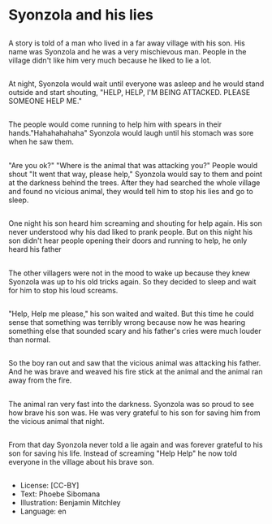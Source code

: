 # Syonzola and his lies

##
A story is told of a man who lived in a far away village with
his son. His name was Syonzola and he was a very
mischievous man. People in the village didn't like him very
much because he liked to lie a lot.

##
At night, Syonzola would wait until everyone was asleep and
he would stand outside and start shouting, "HELP, HELP, I'M
BEING ATTACKED. PLEASE SOMEONE HELP ME."

##
The people would come running to help him with spears in
their hands."Hahahahahaha" Syonzola would laugh until his
stomach was sore when he saw them.

##
"Are you ok?"
"Where is the animal that was
attacking you?" People would shout
"It went that way, please help,"
Syonzola would say to them and
point at the darkness behind the
trees.
After they had searched the whole
village and found no vicious
animal, they would tell him to stop
his lies and go to sleep.

##
One night his son heard him screaming and shouting for help
again. His son never understood why his dad liked to prank
people. But on this night his son didn't hear people opening
their doors and running to help, he only heard his father

##
The other villagers were not in the mood to wake up because
they knew Syonzola was up to his old tricks again. So they
decided to sleep and wait for him to stop his loud screams.

##
"Help, Help me please," his son waited and waited. But this
time he could sense that something was terribly wrong
because now he was hearing something else that sounded
scary and his father's cries were much louder than normal.

##
So the boy ran out and saw that the vicious animal was
attacking his father. And he was brave and weaved his fire
stick at the animal and the animal ran away from the fire.

##
The animal ran very fast into the
darkness. Syonzola was so proud to
see how brave his son was.
He was very grateful to his son for
saving him from the vicious animal
that night.

##
From that day Syonzola never told a lie again and was
forever grateful to his son for saving his life. Instead of
screaming "Help Help" he now told everyone in the village
about his brave son.

##
* License: [CC-BY]
* Text: Phoebe Sibomana
* Illustration: Benjamin Mitchley
* Language: en
